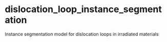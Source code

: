 # dislocation_loop_instance_segmentation
Instance segmentation model for dislocation loops in irradiated materials
